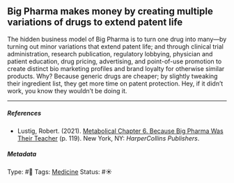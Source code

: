 ## Big Pharma makes money by creating multiple variations of drugs to extend patent life

The hidden business model of Big Pharma is to turn one drug into many—by turning out minor variations that extend patent life; and through clinical trial administration, research publication, regulatory lobbying, physician and patient education, drug pricing, advertising, and point-of-use promotion to create distinct bio marketing profiles and brand loyalty for otherwise similar products. Why? Because generic drugs are cheaper; by slightly tweaking their ingredient list, they get more time on patent protection. Hey, if it didn’t work, you know they wouldn’t be doing it.

---

##### References

* Lustig, Robert. (2021). [Metabolical Chapter 6. Because Big Pharma Was Their Teacher](Metabolical%20Chapter%206.%20Because%20Big%20Pharma%20Was%20Their%20Teacher.md) (p. 119). New York, NY: *HarperCollins Publishers*.

##### Metadata

Type: #🔴 
Tags: [Medicine](Medicine.md) 
Status: #☀️ 
